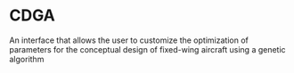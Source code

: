 # CDGA
An interface that allows the user to customize the optimization of parameters for the conceptual design of fixed-wing aircraft using a genetic algorithm
